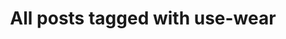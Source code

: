 ---
layout: tag
title: "All posts tagged with use-wear"
permalink: /weblog/tags/use-wear/
taxonomy: use-wear
---